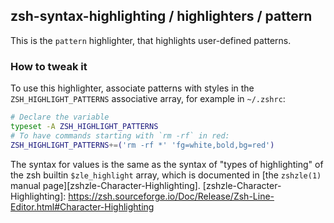 zsh-syntax-highlighting / highlighters / pattern
------------------------------------------------
This is the `pattern` highlighter, that highlights user-defined patterns.
### How to tweak it
To use this highlighter, associate patterns with styles in the
`ZSH_HIGHLIGHT_PATTERNS` associative array, for example in `~/.zshrc`:
```zsh
# Declare the variable
typeset -A ZSH_HIGHLIGHT_PATTERNS
# To have commands starting with `rm -rf` in red:
ZSH_HIGHLIGHT_PATTERNS+=('rm -rf *' 'fg=white,bold,bg=red')
```
The syntax for values is the same as the syntax of "types of highlighting" of
the zsh builtin `$zle_highlight` array, which is documented in [the `zshzle(1)`
manual page][zshzle-Character-Highlighting].
[zshzle-Character-Highlighting]: https://zsh.sourceforge.io/Doc/Release/Zsh-Line-Editor.html#Character-Highlighting
